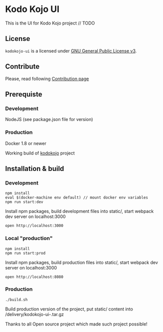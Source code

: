 # Kodo Kojo UI

This is the UI for Kodo Kojo project
// TODO

## License

`kodokojo-ui` is a licensed under [GNU General Public License v3](http://www.gnu.org/licenses/gpl-3.0.en.html).

## Contribute

Please, read following [Contribution page](CONTRIBUTE.md)

## Prerequiste

### Development   
NodeJS (see package.json file for version)


### Production   
Docker 1.8 or newer

Working build of [kodokojo](https://github.com/kodokojo/kodokojo) project 

## Installation & build

### Development

    npm install
    eval $(docker-machine env default) // mount docker env variables
    npm run start:dev
    
Install npm packages, build development files into static/, start webpack dev server on localhost:3000

    open http://localhost:3000

### Local "production"

    npm install
    npm run start:prod
    
Install npm packages, build production files into static/, start webpack dev server on localhost:3000

    open http://localhost:8080
  

### Production

    ./build.sh
    
Build production version of the project, put static/ content into /delivery/kodokojo-ui-<version>.tar.gz


Thanks to all Open source project which made such project possible!